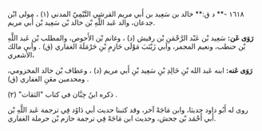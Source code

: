 ١٦١٨ -** د ق:** خالد بن سَعِيد بن أَبي مريم القرشي التَّيْمِيّ المدني (١) ، مولى ابْن جدعان، والد عَبد اللَّهِ بْن خالد بْن سَعِيد بْن أَبي مريم.

**رَوَى عَن:** سَعِيد بْن عَبْد الرَّحْمَنِ بْن رقيش (د) ، وغانم بْن الأَحوص، والمطلب بْن عَبد اللَّهِ بْن حنطب، ونعيم المجمر، وأبي زَيْنَبَ مَوْلَى حَازِمِ بْنِ حَرْمَلَةَ الغفاري (ق) . وأبي مالك الأشعري،

**رَوَى عَنه:** ابنه عَبد الله بْنِ خَالِدِ بْنِ سَعِيد بْنِ أَبي مريم (د) ، وعطاف بْن خالد المخزومي، ومحدمبن معَنِ الغفاري (ق) .

ذكره ابنُ حِبَّان في كتاب "الثقات" (٢) .

روى له أَبُو داود حديثا، وابن مَاجَهْ آخر، وقد كتبنا حديث أبي دَاوُد فِي ترجمة عَبد اللَّهِ بْن أَبي أَحْمَد بْن جحش، وحديث ابن مَاجَهْ فِي ترجمة حازم بْن حرملة الغفاري.